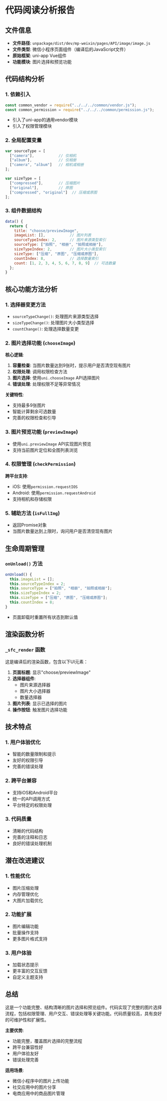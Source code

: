 # 代码阅读分析报告

## 文件信息
- **文件路径**: `unpackage/dist/dev/mp-weixin/pages/API/image/image.js`
- **文件类型**: 微信小程序页面组件（编译后的JavaScript文件）
- **原始框架**: uni-app Vue组件
- **功能模块**: 图片选择和预览功能

## 代码结构分析

### 1. 依赖引入
```javascript
const common_vendor = require("../../../common/vendor.js");
const common_permission = require("../../../common/permission.js");
```
- 引入了uni-app的通用vendor模块
- 引入了权限管理模块

### 2. 全局配置变量
```javascript
var sourceType = [
  ["camera"],           // 仅相机
  ["album"],            // 仅相册
  ["camera", "album"]   // 相机或相册
];

var sizeType = [
  ["compressed"],       // 压缩图片
  ["original"],         // 原图
  ["compressed", "original"]  // 压缩或原图
];
```

### 3. 组件数据结构
```javascript
data() {
  return {
    title: "choose/previewImage",
    imageList: [],           // 图片列表
    sourceTypeIndex: 2,      // 图片来源类型索引
    sourceType: ["拍照", "相册", "拍照或相册"],
    sizeTypeIndex: 2,        // 图片大小类型索引
    sizeType: ["压缩", "原图", "压缩或原图"],
    countIndex: 8,           // 选择数量索引
    count: [1, 2, 3, 4, 5, 6, 7, 8, 9]  // 可选数量
  };
}
```

## 核心功能方法分析

### 1. 选择器变更方法
- `sourceTypeChange()`: 处理图片来源类型选择
- `sizeTypeChange()`: 处理图片大小类型选择  
- `countChange()`: 处理选择数量变更

### 2. 图片选择功能 (`chooseImage`)
**核心逻辑**:
1. **容量检查**: 当图片数量达到9张时，提示用户是否清空现有图片
2. **权限处理**: 调用权限检查方法
3. **图片选择**: 使用`uni.chooseImage` API选择图片
4. **错误处理**: 处理权限不足等异常情况

**关键特性**:
- 支持最多9张图片
- 智能计算剩余可选数量
- 完善的权限检查和引导

### 3. 图片预览功能 (`previewImage`)
- 使用`uni.previewImage` API实现图片预览
- 支持当前图片定位和全图列表浏览

### 4. 权限管理 (`checkPermission`)
**跨平台支持**:
- iOS: 使用`permission.requestIOS`
- Android: 使用`permission.requestAndroid`
- 支持相机和存储权限

### 5. 辅助方法 (`isFullImg`)
- 返回Promise对象
- 当图片数量达到上限时，询问用户是否清空现有图片

## 生命周期管理

### `onUnload()` 方法
```javascript
onUnload() {
  this.imageList = [];
  this.sourceTypeIndex = 2;
  this.sourceType = ["拍照", "相册", "拍照或相册"];
  this.sizeTypeIndex = 2;
  this.sizeType = ["压缩", "原图", "压缩或原图"];
  this.countIndex = 8;
}
```
- 页面卸载时重置所有状态到默认值

## 渲染函数分析

### `_sfc_render` 函数
这是编译后的渲染函数，包含以下UI元素：
1. **页面标题**: 显示"choose/previewImage"
2. **选择器组件**: 
   - 图片来源选择器
   - 图片大小选择器
   - 数量选择器
3. **图片列表**: 显示已选择的图片
4. **操作按钮**: 触发图片选择功能

## 技术特点

### 1. 用户体验优化
- 智能的数量限制和提示
- 友好的权限引导
- 完善的错误处理

### 2. 跨平台兼容
- 支持iOS和Android平台
- 统一的API调用方式
- 平台特定的权限处理

### 3. 代码质量
- 清晰的代码结构
- 完善的注释和日志
- 良好的错误处理机制

## 潜在改进建议

### 1. 性能优化
- 图片压缩处理
- 内存管理优化
- 大图片加载优化

### 2. 功能扩展
- 图片编辑功能
- 批量操作支持
- 更多图片格式支持

### 3. 用户体验
- 加载状态提示
- 更丰富的交互反馈
- 自定义主题支持

## 总结

这是一个功能完整、结构清晰的图片选择和预览组件。代码实现了完整的图片选择流程，包括权限管理、用户交互、错误处理等关键功能。代码质量较高，具有良好的可维护性和扩展性。

**主要优势**:
- 功能完整，覆盖图片选择的完整流程
- 跨平台兼容性好
- 用户体验友好
- 错误处理完善

**适用场景**:
- 微信小程序中的图片上传功能
- 社交应用中的图片分享
- 电商应用中的商品图片管理 